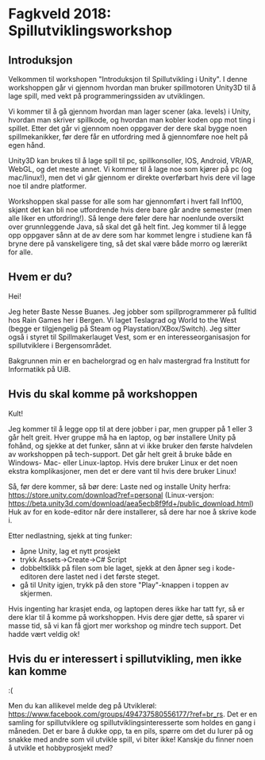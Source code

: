 # Fagkveld 2018: Spillutviklingsworkshop

## Introduksjon
Velkommen til workshopen "Introduksjon til Spillutvikling i Unity".
I denne workshoppen går vi gjennom hvordan man bruker spillmotoren Unity3D til å lage spill, med vekt på programmeringssiden av utviklingen. 

Vi kommer til å gå gjennom hvordan man lager scener (aka. levels) i Unity, hvordan man skriver spillkode, og hvordan man kobler koden opp mot ting i spillet. Etter det går vi gjennom noen oppgaver der dere skal bygge noen spillmekanikker, før dere får en utfordring med å gjennomføre noe helt på egen hånd.

Unity3D kan brukes til å lage spill til pc, spillkonsoller, IOS, Android, VR/AR, WebGL, og det meste annet. Vi kommer til å lage noe som kjører på pc (og mac/linux!), men det vi går gjennom er direkte overførbart hvis dere vil lage noe til andre platformer.

Workshoppen skal passe for alle som har gjennomført i hvert fall Inf100, skjønt det kan bli noe utfordrende hvis dere bare går andre semester (men alle liker en utfordring!). Så lenge dere føler dere har noenlunde oversikt over grunnleggende Java, så skal det gå helt fint. Jeg kommer til å legge opp oppgaver sånn at de av dere som har kommet lengre i studiene kan få bryne dere på vanskeligere ting, så det skal være både morro og lærerikt for alle.

## Hvem er du?
Hei!

Jeg heter Baste Nesse Buanes. Jeg jobber som spillprogrammerer på fulltid hos Rain Games her i Bergen. Vi laget Teslagrad og World to the West (begge er tilgjengelig på Steam og Playstation/XBox/Switch). Jeg sitter også i styret til Spillmakerlauget Vest, som er en interesseorganisasjon for spillutviklere i Bergensområdet. 

Bakgrunnen min er en bachelorgrad og en halv mastergrad fra Institutt for Informatikk på UiB.

## Hvis du skal komme på workshoppen
Kult!

Jeg kommer til å legge opp til at dere jobber i par, men grupper på 1 eller 3 går helt greit. Hver gruppe må ha en laptop, og bør installere Unity på fohånd, og sjekke at det funker, sånn at vi ikke bruker den første halvdelen av workshoppen på tech-support.
Det går helt greit å bruke både en Windows- Mac- eller Linux-laptop. Hvis dere bruker Linux er det noen ekstra komplikasjoner, men det er dere vant til hvis dere bruker Linux!

Så, før dere kommer, så bør dere:
Laste ned og installe Unity herfra: https://store.unity.com/download?ref=personal
(Linux-versjon: https://beta.unity3d.com/download/aea5ecb8f9fd+/public_download.html)
Huk av for en kode-editor når dere installerer, så dere har noe å skrive kode i. 

Etter nedlastning, sjekk at ting funker:
- åpne Unity, lag et nytt prosjekt
- trykk Assets->Create->C# Script
- dobbeltklikk på filen som ble laget, sjekk at den åpner seg i kode-editoren dere lastet ned i det første steget.
- gå til Unity igjen, trykk på den store "Play"-knappen i toppen av skjermen.

Hvis ingenting har krasjet enda, og laptopen deres ikke har tatt fyr, så er dere klar til å komme på workshoppen. Hvis dere gjør dette, så sparer vi masse tid, så vi kan få gjort mer workshop og mindre tech support. Det hadde vært veldig ok!

## Hvis du er interessert i spillutvikling, men ikke kan komme
:(

Men du kan allikevel melde deg på Utviklerøl: https://www.facebook.com/groups/494737580556177/?ref=br_rs. Det er en samling for spillutviklere og spillutviklingsinteresserte som holdes en gang i måneden. Det er bare å dukke opp, ta en pils, spørre om det du lurer på og snakke med andre som vil utvikle spill, vi biter ikke! Kanskje du finner noen å utvikle et hobbyprosjekt med?
